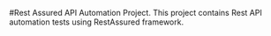 #Rest Assured API Automation Project. 
This project contains Rest API automation tests using RestAssured framework.
